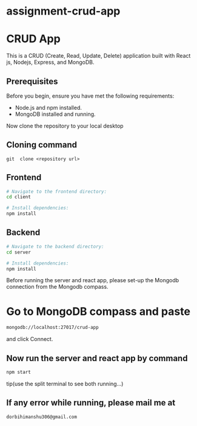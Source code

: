 # assignment-crud-app

# CRUD App

This is a CRUD (Create, Read, Update, Delete) application built with React js, Nodejs, Express, and MongoDB.

## Prerequisites

Before you begin, ensure you have met the following requirements:

- Node.js and npm installed.
- MongoDB installed and running.

Now clone the repository to your local desktop

## Cloning command

```
git  clone <repository url>
```

## Frontend 

```bash
# Navigate to the frontend directory:
cd client

# Install dependencies:
npm install

```

## Backend 

```bash
# Navigate to the backend directory:
cd server

# Install dependencies:
npm install

```


Before running the server and react app, please set-up the Mongodb connection from the Mongodb compass.

# Go to MongoDB compass and paste
```bash
mongodb://localhost:27017/crud-app
```
and click Connect.


## Now run the server and react app by command


```bash
npm start 
```
tip(use the split terminal to see both running...)

## If any error while running, please mail me at
```bash
dorbihimanshu306@gmail.com
```
